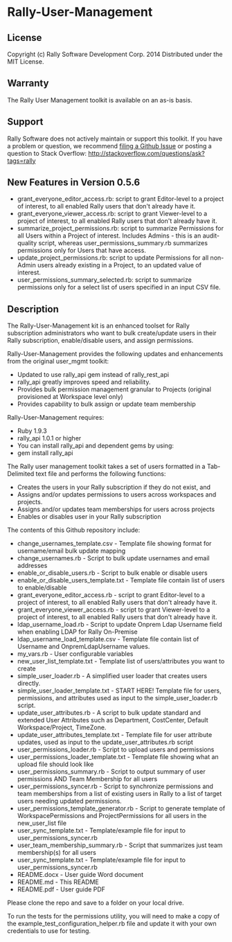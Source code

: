 Rally-User-Management
=====================

## License

Copyright (c) Rally Software Development Corp. 2014 Distributed under the MIT License.

## Warranty

The Rally User Management toolkit is available on an as-is basis. 

## Support

Rally Software does not actively maintain or support this toolkit. If you have a problem or question, we recommend  [filing a Github Issue](https://github.com/RallyTools/Rally-User-Management/issues) or posting a question to Stack Overflow: http://stackoverflow.com/questions/ask?tags=rally

## New Features in Version 0.5.6

- grant_everyone_editor_access.rb: script to grant Editor-level to a project of interest, to all enabled Rally users that don't already have it.
- grant_everyone_viewer_access.rb: script to grant Viewer-level to a project of interest, to all enabled Rally users that don't already have it.
- summarize_project_permissions.rb: script to summarize Permissions for all Users within a Project of interest. Includes Admins - this is an audit-quality script, whereas user_permissions_summary.rb summarizes permissions only for Users that have access.
- update_project_permissions.rb: script to update Permissions for all non-Admin users already existing in a Project, to an updated value of interest.
- user_permissions_summary_selected.rb: script to summarize permissions only for a select list of users specified in an input CSV file.

## Description

The Rally-User-Management kit is an enhanced toolset for Rally subscription administrators who want to bulk
create/update users in their Rally subscription, enable/disable users, and assign permissions.

Rally-User-Management provides the following updates and enhancements from the original user_mgmt toolkit:

- Updated to use rally_api gem instead of rally_rest_api
- rally_api greatly improves speed and reliability.
- Provides bulk permission management granular to Projects (original provisioned at Workspace level only)
- Provides capability to bulk assign or update team membership

Rally-User-Management requires:
- Ruby 1.9.3
- rally_api 1.0.1 or higher
- You can install rally_api and dependent gems by using:
- gem install rally_api

The Rally user management toolkit takes a set of users formatted in a Tab-Delimited text file
and performs the following functions:
- Creates the users in your Rally subscription if they do not exist, and
- Assigns and/or updates permissions to users across workspaces and projects.
- Assigns and/or updates team memberships for users across projects
- Enables or disables user in your Rally subscription

The contents of this Github repository include:

- change_usernames_template.csv                 - Template file showing format for username/email bulk update mapping
- change_usernames.rb                           - Script to bulk update usernames and email addresses
- enable_or_disable_users.rb                    - Script to bulk enable or disable users
- enable_or_disable_users_template.txt          - Template file contain list of users to enable/disable
- grant_everyone_editor_access.rb               - script to grant Editor-level to a project of interest, to all enabled Rally users that don't already have it.
- grant_everyone_viewer_access.rb               - script to grant Viewer-level to a project of interest, to all enabled Rally users that don't already have it.
- ldap_username_load.rb                         - Script to update Onprem Ldap Username field when enabling LDAP for Rally On-Premise
- ldap_username_load_template.csv               - Template file contain list of Username and OnpremLdapUsername values.
- my_vars.rb                                    - User configurable variables
- new_user_list_template.txt                    - Template list of users/attributes you want to create
- simple_user_loader.rb                         - A simplified user loader that creates users directly.
- simple_user_loader_template.txt               - START HERE! Template file for users, permissions, and attributes used as input to the simple_user_loader.rb script.
- update_user_attributes.rb                     - A script to bulk update standard and extended User Attributes such as Department, CostCenter, Default Workspace/Project, TimeZone.
- update_user_attributes_template.txt           - Template file for user attribute updates, used as input to the update_user_attributes.rb script
- user_permissions_loader.rb                    - Script to upload users and permissions
- user_permissions_loader_template.txt          - Template file showing what an upload file should look like
- user_permissions_summary.rb                   - Script to output summary of user permissions AND Team Membership for all users
- user_permissions_syncer.rb                   - Script to synchronize permissions and team memberships from a list of existing users in Rally to a list of target users needing updated permissions.
- user_permissions_template_generator.rb        - Script to generate template of WorkspacePermissions and ProjectPermissions for all users in the new_user_list file
- user_sync_template.txt                        - Template/example file for input to user_permissions_syncer.rb
- user_team_membership_summary.rb               - Script that summarizes just team membership(s) for all users
- user_sync_template.txt - Template/example file for input to user_permissions_syncer.rb
- README.docx                                   - User guide Word document
- README.md                                     - This README
- README.pdf                                    - User guide PDF

Please clone the repo and save to a folder on your local drive.

To run the tests for the permissions utility, you will need to make a copy of the example_test_configuration_helper.rb file and update it with your own credentials to use for testing.